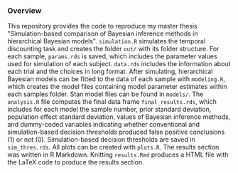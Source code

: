 ### Overview
This repository provides the code to reproduce my master thesis "Simulation-based comparison of Bayesian inference methods in hierarchical Bayesian models". `simulation.R` simulates the temporal discounting task and creates the folder `out/` with its folder structure. For each sample, `params.rds` is saved, which includes the parameter values used for simulation of each subject. `data.rds` includes the information about each trial and the choices in long format. After simulating, hierarchical Bayesian models can be fitted to the data of each sample with `modeling.R`, which creates the model files containing model parameter estimates within each samples folder. Stan model files can be found in `models/`. The `analysis.R` file computes the final data frame `final_results.rds`, which includes for each model the sample number, prior standard deviation, population effect standard deviation, values of Bayesian inference methods, and dummy-coded variables indicating whether conventional and simulation-based decision thresholds produced false positive conclusions (1) or not (0). Simulation-based decision thresholds are saved in `sim_thres.rds`.  All plots can be created with `plots.R`. The results section was written in R Markdown. Knitting `results.Rmd` produces a HTML file with the LaTeX code to produce the results section.